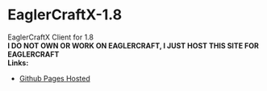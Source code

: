 # EaglerCraftX-1.8
EaglerCraftX Client for 1.8  
**I DO NOT OWN OR WORK ON EAGLERCRAFT, I JUST HOST THIS SITE FOR EAGLERCRAFT**  
**Links:**
- [Github Pages Hosted](https://prestont500.github.io/EaglerCraftX-1.8/)
